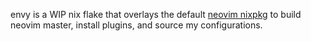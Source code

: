 envy is a WIP nix flake that overlays the default 
[neovim nixpkg](https://github.com/NixOS/nixpkgs/blob/master/pkgs/applications/editors/neovim/default.nix)
to build neovim master, install plugins, and source my configurations.
